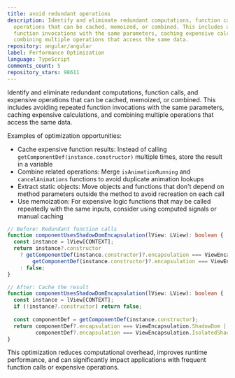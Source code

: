 ```yaml
---
title: avoid redundant operations
description: Identify and eliminate redundant computations, function calls, and expensive
  operations that can be cached, memoized, or combined. This includes avoiding repeated
  function invocations with the same parameters, caching expensive calculations, and
  combining multiple operations that access the same data.
repository: angular/angular
label: Performance Optimization
language: TypeScript
comments_count: 5
repository_stars: 98611
---
```


Identify and eliminate redundant computations, function calls, and expensive operations that can be cached, memoized, or combined. This includes avoiding repeated function invocations with the same parameters, caching expensive calculations, and combining multiple operations that access the same data.

Examples of optimization opportunities:
- Cache expensive function results: Instead of calling `getComponentDef(instance.constructor)` multiple times, store the result in a variable
- Combine related operations: Merge `isAnimationRunning` and `cancelAnimations` functions to avoid duplicate animation lookups
- Extract static objects: Move objects and functions that don't depend on method parameters outside the method to avoid recreation on each call
- Use memoization: For expensive logic functions that may be called repeatedly with the same inputs, consider using computed signals or manual caching

```typescript
// Before: Redundant function calls
function componentUsesShadowDomEncapsulation(lView: LView): boolean {
  const instance = lView[CONTEXT];
  return instance?.constructor
    ? getComponentDef(instance.constructor)?.encapsulation === ViewEncapsulation.ShadowDom ||
        getComponentDef(instance.constructor)?.encapsulation === ViewEncapsulation.IsolatedShadowDom
    : false;
}

// After: Cache the result
function componentUsesShadowDomEncapsulation(lView: LView): boolean {
  const instance = lView[CONTEXT];
  if (!instance?.constructor) return false;
  
  const componentDef = getComponentDef(instance.constructor);
  return componentDef?.encapsulation === ViewEncapsulation.ShadowDom ||
         componentDef?.encapsulation === ViewEncapsulation.IsolatedShadowDom;
}
```

This optimization reduces computational overhead, improves runtime performance, and can significantly impact applications with frequent function calls or expensive operations.